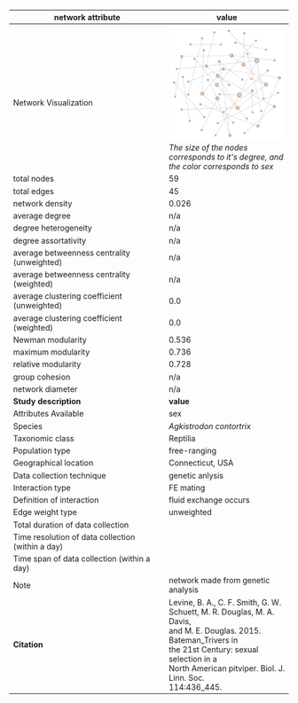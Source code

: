 network attribute|value
---|---
<img width=2500> Network Visualization | ![NetworkImage](/Networks/Visualizations/pitviper_levine_sexual_network.png) *The size of the nodes corresponds to it's degree, and the color corresponds to sex*
total nodes|59
total edges|45
network density|0.026
average degree|n/a
degree heterogeneity|n/a
degree assortativity|n/a
average betweenness centrality (unweighted)|n/a
average betweenness centrality (weighted)|n/a
average clustering coefficient (unweighted)|0.0
average clustering coefficient (weighted)|0.0
Newman modularity|0.536
maximum modularity|0.736
relative modularity|0.728
group cohesion|n/a
network diameter|n/a
**Study description**|**value**
Attributes Available|sex
Species|*Agkistrodon contortrix*
Taxonomic class|Reptilia
Population type|free-ranging
Geographical location|Connecticut, USA
Data collection technique|genetic anlysis
Interaction type|FE mating
Definition of interaction|fluid exchange occurs
Edge weight type|unweighted
Total duration of data collection|
Time resolution of data collection (within a day)|
Time span of data collection (within a day)|
Note|network made from genetic analysis
**Citation** | Levine, B. A., C. F. Smith, G. W. <br> Schuett, M. R. Douglas, M. A. Davis, <br> and M. E. Douglas. 2015. Bateman_Trivers in <br> the 21st Century: sexual selection in a <br> North American pitviper. Biol. J. Linn. Soc. <br> 114:436_445.
